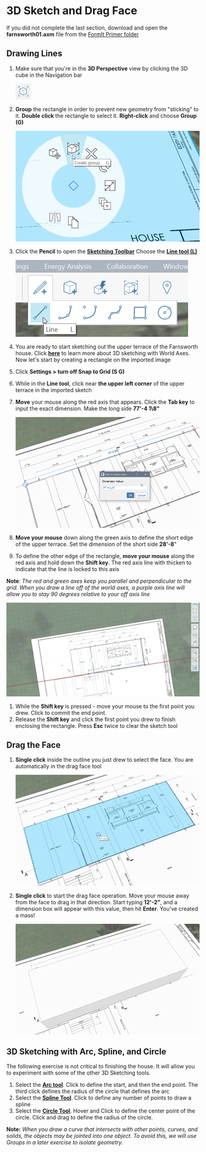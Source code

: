 # 3D Sketch and Drag Face

If you did not complete the last section, download and open the **farnsworth01.axm** file from the [FormIt Primer folder](https://autodesk.app.box.com/s/thavswirrbflit27rbqzl26ljj7fu1uv/1/9025446442)

## Drawing Lines

1. Make sure that you're in the **3D Perspective** view by clicking the 3D cube in the Navigation bar

   ![](../.gitbook/assets/3d_view.png)

2. **Group** the rectangle in order to prevent new geometry from "sticking" to it. **Double click** the rectangle to select it. **Right-click** and choose **Group \(G\)**

   ![](../.gitbook/assets/groupcontext.png)

3. Click the **Pencil** to open the [**Sketching Toolbar**](../formit-introduction/tool-bars.md) Choose the [**Line tool \(L\)**](../tool-library/line-tool.md)

   ![](../.gitbook/assets/3dsketchlinetool.png)

4. You are ready to start sketching out the upper terrace of the Farnsworth house. Click [**here**](../tool-library/world-axes.md) to learn more about 3D sketching with World Axes. Now let's start by creating a rectangle on the imported image
5. Click **Settings &gt; turn off Snap to Grid \(S G\)**
6. While in the **Line tool**, click near **the upper left corner** of the upper terrace in the imported sketch
7. **Move** your mouse along the red axis that appears. Click the **Tab key** to input the exact dimension. Make the long side **77'-4 1\8"**

   ![](../.gitbook/assets/upperterracesketch.png)

8. **Move your mouse** down along the green axis to define the short edge of the upper terrace. Set the dimension of the short side **28'-8**"
9. To define the other edge of the rectangle, **move your mouse** along the red axis and hold down the **Shift key**. The red axis line with thicken to indicate that the line is locked to this axis

**Note**: _The red and green axes keep you parallel and perpendicular to the grid. When you draw a line off of the world axes, a purple axis line will allow you to stay 90 degrees relative to your off axis line_

![](../.gitbook/assets/upperterracesketch2.png)

1. While the **Shift key** is pressed - move your mouse to the first point you drew. Click to commit the end point.
2. Release the **Shift key** and click the first point you drew to finish enclosing the rectangle. Press **Esc** twice to clear the sketch tool

## Drag the Face

1. **Single click** inside the outline you just drew to select the face. You are automatically in the drag face tool

   ![](../.gitbook/assets/upperterracesketch_3.png)

2. **Single click** to start the drag face operation. Move your mouse away from the face to drag in that direction. Start typing **12'-2"**, and a dimension box will appear with this value, then hit **Enter**. You've created a mass!

   ![](../.gitbook/assets/bba6b093-7e05-4a92-b792-1601dbf26ecc.png)

## 3D Sketching with Arc, Spline, and Circle

The following exercise is not critical to finishing the house. It will allow you to experiment with some of the other 3D Sketching tools.

1. Select the [**Arc tool**](../tool-library/arc-tool.md). Click to define the start, and then the end point. The third click defines the radius of the circle that defines the arc
2. Select the [**Spline Tool**](../tool-library/spline-tool.md). Click to define any number of points to draw a spline
3. Select the [**Circle Tool**](../tool-library/circle-tool.md). Hover and Click to define the center point of the circle. Click and drag to define the radius of the circle.

**Note:** _When you draw a curve that intersects with other points, curves, and solids, the objects may be jointed into one object. To avoid this, we will use Groups in a later exercise to isolate geometry._

